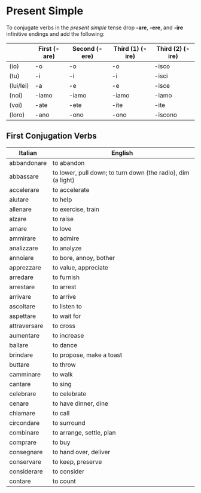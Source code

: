 # Present Simple

To conjugate verbs in the _present simple_ tense drop **-are**, **-ere**, and **-ire** infinitive endings and add the following:

| | First (-are) | Second (-ere) | Third (1) (-ire) | Third (2) (-ire) |
| --- | --- | --- | --- | --- |
| (io) | -o | -o | -o | -isco |
| (tu) | -i | -i | -i | -isci |
| (lui/lei) | -a | -e | -e | -isce |
| (noi) | -iamo | -iamo | -iamo | -iamo |
| (voi) | -ate | -ete | -ite | -ite |
| (loro) | -ano | -ono | -ono | -iscono |

## First Conjugation Verbs

| Italian | English |
| --- | --- |
| abbandonare | to abandon |
| abbassare | to lower, pull down; to turn down (the radio), dim (a light) |
| accelerare | to accelerate |
| aiutare | to help |
| allenare | to exercise, train |
| alzare | to raise |
| amare | to love  |
| ammirare | to admire |
| analizzare | to analyze |
| annoiare | to bore, annoy, bother |
| apprezzare | to value, appreciate |
| arredare | to furnish |
| arrestare | to arrest |
| arrivare | to arrive  |
| ascoltare | to listen to |
| aspettare | to wait for |
| attraversare | to cross |
| aumentare | to increase |
| ballare | to dance |
| brindare | to propose, make a toast |
| buttare | to throw |
| camminare | to walk |
| cantare | to sing |
| celebrare | to celebrate |
| cenare | to have dinner, dine |
| chiamare | to call |
| circondare | to surround |
| combinare | to arrange, settle, plan |
| comprare | to buy |
| consegnare | to hand over, deliver |
| conservare | to keep, preserve |
| considerare | to consider |
| contare | to count |
